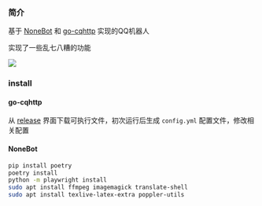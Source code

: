 ### 简介

基于 [NoneBot](https://github.com/nonebot/nonebot2) 和 [go-cqhttp](https://github.com/Mrs4s/go-cqhttp) 实现的QQ机器人

实现了一些乱七八糟的功能

![](https://i.loli.net/2021/06/08/fchno4KViBIZTrp.jpg)


### install

#### go-cqhttp

从 [release](https://github.com/Mrs4s/go-cqhttp/releases) 界面下载可执行文件，初次运行后生成 `config.yml` 配置文件，修改相关配置

#### NoneBot

```bash
pip install poetry
poetry install
python -m playwright install
sudo apt install ffmpeg imagemagick translate-shell
sudo apt install texlive-latex-extra poppler-utils
```
